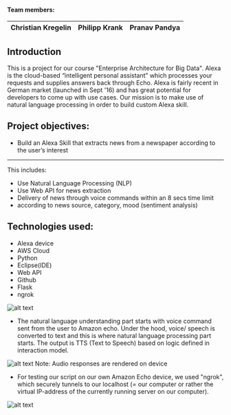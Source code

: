 #### Team members:
Christian Kregelin | Philipp Krank | Pranav Pandya
--- | --- | --- | 


## Introduction

This is a project for our course "Enterprise Architecture for Big Data". Alexa is the cloud-based “intelligent personal assistant” which processes your requests and supplies answers back through Echo. Alexa is fairly recent in German market (launched in Sept '16) and has great potential for developers to come up with use cases. Our mission is to make use of natural language processing in order to build custom Alexa skill. 

## Project objectives:
* Build an Alexa Skill that extracts news from a newspaper according to the user’s interest 
---
This includes:
  * Use Natural Language Processing (NLP)
  * Use Web API for news extraction
  * Delivery of news through voice commands within an 8 secs time limit
  * according to news source, category, mood (sentiment analysis)

## Technologies used:
  * Alexa device
  * AWS Cloud
  * Python
  * Eclipse(IDE)
  * Web API
  * Github
  * Flask
  * ngrok


![alt text](https://github.com/pranavpandya84/AlexaProject/blob/master/uploads/01%20how%20echo%20works.PNG)
* The natural language understanding part starts with voice command sent from the user to Amazon echo. Under the hood, voice/ speech is converted to text and this is where natural language processing part starts. The output is TTS (Text to Speech) based on logic defined in interaction model. 

![alt text](https://github.com/pranavpandya84/AlexaProject/blob/master/uploads/02%20architecture.PNG)
Note: Audio responses are rendered on device

* For testing our script on our own Amazon Echo device, we used "ngrok", which securely tunnels to our localhost (= our computer or rather the virtual IP-address of the currently running server on our computer).


![alt text](https://github.com/pranavpandya84/AlexaProject/blob/master/uploads/03%20interaction%20model.PNG)
